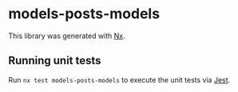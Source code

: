 # models-posts-models

This library was generated with [Nx](https://nx.dev).

## Running unit tests

Run `nx test models-posts-models` to execute the unit tests via [Jest](https://jestjs.io).
